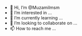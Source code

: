 - 👋 Hi, I’m @Muzamilmsm
- 👀 I’m interested in ...
- 🌱 I’m currently learning ...
- 💞️ I’m looking to collaborate on ...
- 📫 How to reach me ...

<!---
Muzamilmsm/Muzamilmsm is a ✨ special ✨ repository because its `README.md` (this file) appears on your GitHub profile.
You can click the Preview link to take a look at your changes.
--->
